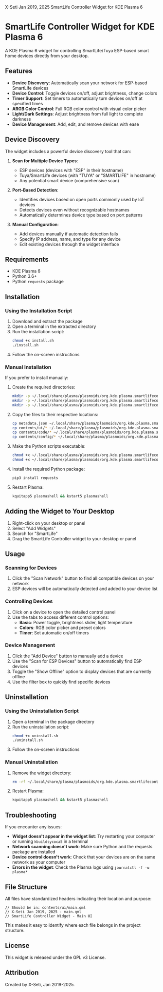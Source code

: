 X-Seti Jan 2019, 2025 SmartLife Controller Widget for KDE Plasma 6

# SmartLife Controller Widget for KDE Plasma 6

A KDE Plasma 6 widget for controlling SmartLife/Tuya ESP-based smart home devices directly from your desktop.

## Features

- **Device Discovery**: Automatically scan your network for ESP-based SmartLife devices
- **Device Control**: Toggle devices on/off, adjust brightness, change colors
- **Timer Support**: Set timers to automatically turn devices on/off at specified times
- **ARGB Color Control**: Full RGB color control with visual color picker
- **Light/Dark Settings**: Adjust brightness from full light to complete darkness
- **Device Management**: Add, edit, and remove devices with ease

## Device Discovery

The widget includes a powerful device discovery tool that can:

1. **Scan for Multiple Device Types**:
   - ESP devices (devices with "ESP" in their hostname)
   - Tuya/SmartLife devices (with "TUYA" or "SMARTLIFE" in hostname)
   - Any potential smart device (comprehensive scan)

2. **Port-Based Detection**:
   - Identifies devices based on open ports commonly used by IoT devices
   - Detects devices even without recognizable hostnames
   - Automatically determines device type based on port patterns

3. **Manual Configuration**:
   - Add devices manually if automatic detection fails
   - Specify IP address, name, and type for any device
   - Edit existing devices through the widget interface

## Requirements

- KDE Plasma 6
- Python 3.6+
- Python `requests` package

## Installation

### Using the Installation Script

1. Download and extract the package
2. Open a terminal in the extracted directory
3. Run the installation script:
   ```bash
   chmod +x install.sh
   ./install.sh
   ```
4. Follow the on-screen instructions

### Manual Installation

If you prefer to install manually:

1. Create the required directories:
   ```bash
   mkdir -p ~/.local/share/plasma/plasmoids/org.kde.plasma.smartlifecontroller/contents/ui
   mkdir -p ~/.local/share/plasma/plasmoids/org.kde.plasma.smartlifecontroller/contents/code
   mkdir -p ~/.local/share/plasma/plasmoids/org.kde.plasma.smartlifecontroller/contents/config
   ```

2. Copy the files to their respective locations:
   ```bash
   cp metadata.json ~/.local/share/plasma/plasmoids/org.kde.plasma.smartlifecontroller/
   cp contents/ui/* ~/.local/share/plasma/plasmoids/org.kde.plasma.smartlifecontroller/contents/ui/
   cp contents/code/* ~/.local/share/plasma/plasmoids/org.kde.plasma.smartlifecontroller/contents/code/
   cp contents/config/* ~/.local/share/plasma/plasmoids/org.kde.plasma.smartlifecontroller/contents/config/
   ```

3. Make the Python scripts executable:
   ```bash
   chmod +x ~/.local/share/plasma/plasmoids/org.kde.plasma.smartlifecontroller/contents/code/network-scanner.py
   chmod +x ~/.local/share/plasma/plasmoids/org.kde.plasma.smartlifecontroller/contents/code/generate-config.py
   ```

4. Install the required Python package:
   ```bash
   pip3 install requests
   ```

5. Restart Plasma:
   ```bash
   kquitapp5 plasmashell && kstart5 plasmashell
   ```

## Adding the Widget to Your Desktop

1. Right-click on your desktop or panel
2. Select "Add Widgets"
3. Search for "SmartLife"
4. Drag the SmartLife Controller widget to your desktop or panel

## Usage

### Scanning for Devices

1. Click the "Scan Network" button to find all compatible devices on your network
2. ESP devices will be automatically detected and added to your device list

### Controlling Devices

1. Click on a device to open the detailed control panel
2. Use the tabs to access different control options:
   - **Basic**: Power toggle, brightness slider, light temperature
   - **Colors**: RGB color picker and preset colors
   - **Timer**: Set automatic on/off timers

### Device Management

1. Click the "Add Device" button to manually add a device
2. Use the "Scan for ESP Devices" button to automatically find ESP devices
3. Toggle the "Show Offline" option to display devices that are currently offline
4. Use the filter box to quickly find specific devices

## Uninstallation

### Using the Uninstallation Script

1. Open a terminal in the package directory
2. Run the uninstallation script:
   ```bash
   chmod +x uninstall.sh
   ./uninstall.sh
   ```
3. Follow the on-screen instructions

### Manual Uninstallation

1. Remove the widget directory:
   ```bash
   rm -rf ~/.local/share/plasma/plasmoids/org.kde.plasma.smartlifecontroller
   ```

2. Restart Plasma:
   ```bash
   kquitapp5 plasmashell && kstart5 plasmashell
   ```

## Troubleshooting

If you encounter any issues:

- **Widget doesn't appear in the widget list**: Try restarting your computer or running `kbuildsycoca5` in a terminal
- **Network scanning doesn't work**: Make sure Python and the requests package are installed
- **Device control doesn't work**: Check that your devices are on the same network as your computer
- **Errors in the widget**: Check the Plasma logs using `journalctl -f -u plasma*`

## File Structure

All files have standardized headers indicating their location and purpose:

```
// Should be in: contents/ui/main.qml
// X-Seti Jan 2019, 2025 - main.qml
// SmartLife Controller Widget - Main UI
```

This makes it easy to identify where each file belongs in the project structure.

## License

This widget is released under the GPL v3 License.

## Attribution

Created by X-Seti, Jan 2019-2025.
